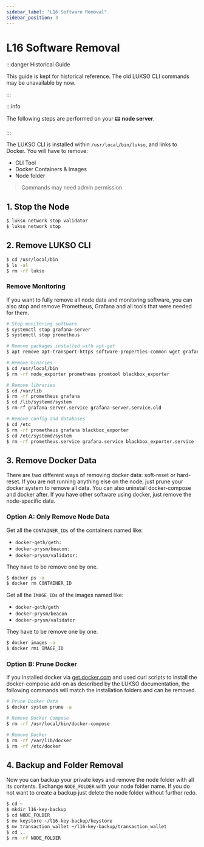 ```yaml
---
sidebar_label: "L16 Software Removal"
sidebar_position: 3
---
```


# L16 Software Removal

<!--TODO: add introduction-->

<!--TODO: add danger admonition: Historical guide: The old CLI version has been removed as download.-->

:::danger Historical Guide

This guide is kept for historical reference. The old LUKSO CLI commands may be unavailable by now.

:::

:::info

The following steps are performed on your 📟 **node server**.

:::

The LUKSO CLI is installed within `/usr/local/bin/lukso`, and links to Docker. You will have to remove:

- CLI Tool
- Docker Containers & Images
- Node folder

> Commands may need admin permission

## 1. Stop the Node

```bash
$ lukso network stop validator
$ lukso network stop
```

## 2. Remove LUKSO CLI

```bash
$ cd /usr/local/bin
$ ls -al
$ rm -rf lukso
```

### Remove Monitoring

If you want to fully remove all node data and monitoring software, you can also stop and remove Prometheus, Grafana and all tools that were needed for them.

```bash
# Stop monitoring software
$ systemctl stop grafana-server
$ systemctl stop prometheus

# Remove packages installed with apt-get
$ apt remove apt-transport-https software-properties-common wget grafana-enterprise

# Remove binaries
$ cd /usr/local/bin
$ rm -rf node_exporter prometheus promtool blackbox_exporter

# Remove libraries
$ cd /var/lib
$ rm -rf prometheus grafana
$ cd /lib/systemd/system
$ rm-rf grafana-server.service grafana-server.service.old

# Remove config and databases
$ cd /etc
$ rm -rf prometheus grafana blackbox_exporter
$ cd /etc/systemd/system
$ rm -rf prometheus.service grafana.service blackbox_exporter.service

```

## 3. Remove Docker Data

There are two different ways of removing docker data: soft-reset or hard-reset. If you are not running anything else on the node, just prune your docker system to remove all data. You can also uninstall docker-compose and docker after. If you have other software using docker, just remove the node-specific data.

### Option A: Only Remove Node Data

Get all the `CONTAINER_IDs` of the containers named like:

- `docker-geth/geth:`
- `docker-prysm/beacon:`
- `docker-prysm/validator:`

They have to be remove one by one.

```bash
$ docker ps -a
$ docker rm CONTAINER_ID
```

Get all the `IMAGE_IDs` of the images named like:

- `docker-geth/geth`
- `docker-prysm/beacon`
- `docker-prysm/validator`

They have to be remove one by one.

```bash
$ docker images -a
$ docker rmi IMAGE_ID
```

### Option B: Prune Docker

If you installed docker via [get.docker.com](https://get.docker.com/) and used curl scripts to install the docker-compose add-on as described by the LUKSO documentation, the following commands will match the installation folders and can be removed.

```bash
# Prune Docker Data
$ docker system prune -a

# Remove Docker Compose
$ rm -rf /usr/local/bin/docker-compose

# Remove Docker
$ rm -rf /var/lib/docker
$ rm -rf /etc/docker
```

## 4. Backup and Folder Removal

Now you can backup your private keys and remove the node folder with all its contents. Exchange `NODE_FOLDER` with your node folder name. If you do not want to create a backup just delete the node folder without further redo.

```bash
$ cd ~
$ mkdir l16-key-backup
$ cd NODE_FOLDER
$ mv keystore ~/l16-key-backup/keystore
$ mv transaction_wallet ~/l16-key-backup/transaction_wallet
$ cd ..
$ rm -rf NODE_FOLDER
```
